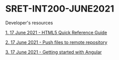 # SRET-INT200-JUNE2021
Developer's resources

[1. 17 June 2021 - HTML5 Quick Reference Guide](https://github.com/scholargj/SRET-INT200-JUNE2021/blob/master/HTML5_Quick_Reference_Guide_ipynb.ipynb)

[2. 17 June 2021 - Push files to remote repository](https://github.com/scholargj/SRET-INT200-JUNE2021/blob/master/Web_pages_on_GIT.ipynb)

[3. 17 June 2021 - Getting started with Angular](https://github.com/scholargj/SRET-INT200-JUNE2021/blob/master/Getting_started_with_Angular_.ipynb)
